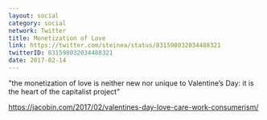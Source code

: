 ```yaml
---
layout: social
category: social
network: Twitter
title: Monetization of Love
link: https://twitter.com/steinea/status/831598032034488321
twitterID: 831598032034488321
date: 2017-02-14
---
```


"the monetization of love is neither new nor unique to Valentine’s Day: it is the heart of the capitalist project"

<https://jacobin.com/2017/02/valentines-day-love-care-work-consumerism/>
